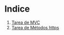 
  
 # Indice
 1. [Tarea de MVC](https://github.com/sanngam/MEAN-STACK-FRONTEND/blob/master/tarea-MVC/README.md)
 2. [Tarea de Métodos https](https://github.com/sanngam/MEAN-STACK-FRONTEND/blob/master/tarea-M%C3%A9todos%20HTTPs/README.md)

   

 
    
